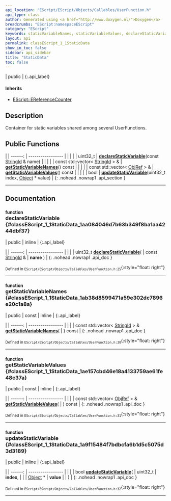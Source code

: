 ```yaml
---
api_location: "EScript/EScript/Objects/Callables/UserFunction.h"
api_type: class
author: Generated using <a href="http://www.doxygen.nl/">Doxygen</a>
breadcrumbs: "EScript:namespaceEScript"
category: "EScript"
keywords: staticVariableNames, staticVariableValues, declareStaticVariable, getStaticVariableNames, getStaticVariableValues, updateStaticVariable
layout: api
permalink: classEScript_1_1StaticData
show_in_toc: false
sidebar: api_sidebar
title: "StaticData"
toc: false
---
```


| public |
{:.api_label}

#### Inherits

* [EScript::EReferenceCounter](classEScript_1_1EReferenceCounter)


## Description

Container for static variables shared among several UserFunctions.



## Public Functions

|
| ------: | ----------------- |
|  | |
| uint32_t | **[declareStaticVariable](#classEScript_1_1StaticData_1aa084046d7b63b349f8ba1aa4244dbf37)**(const [StringId](classEScript_1_1StringId) & name) |
|  | |
| const std::vector< [StringId](classEScript_1_1StringId) > & | **[getStaticVariableNames](#classEScript_1_1StaticData_1ab38d8599471a59e302dc7896e20c1a8a)**() const |
|  | |
| const std::vector< [ObjRef](namespaceEScript#namespaceEScript_1a95b788d7fbb5765b08ec82c9b1341c0f) > & | **[getStaticVariableValues](#classEScript_1_1StaticData_1ae157cbd46e18a4133759ae61fe48c37a)**() const |
|  | |
| bool | **[updateStaticVariable](#classEScript_1_1StaticData_1a9f15484f7bdbcfa6b1d5c5075d3d3189)**(uint32_t index,  [Object](classEScript_1_1Object) * value) |
{: .nohead .nowrap1 .api_section }


-------------------------------------------------------------------

## Documentation

### <small>function</small><br/> declareStaticVariable {#classEScript_1_1StaticData_1aa084046d7b63b349f8ba1aa4244dbf37}

| public | inline |
{:.api_label}

|
| ------: | ----------------- |
|  |
| uint32_t **[declareStaticVariable](#classEScript_1_1StaticData_1aa084046d7b63b349f8ba1aa4244dbf37)**( | const [StringId](classEScript_1_1StringId) & | **name** ) |
{: .nohead .nowrap1 .api_doc }





<sub>Defined in `EScript/EScript/Objects/Callables/UserFunction.h:25`</sub>{:style="float: right"}

-------------------------------------------------------------------

### <small>function</small><br/> getStaticVariableNames {#classEScript_1_1StaticData_1ab38d8599471a59e302dc7896e20c1a8a}

| public | const | inline |
{:.api_label}

|
| ------: | ----------------- |
|  |
| const std::vector< [StringId](classEScript_1_1StringId) > & **[getStaticVariableNames](#classEScript_1_1StaticData_1ab38d8599471a59e302dc7896e20c1a8a)**( |  ) const |
{: .nohead .nowrap1 .api_doc }





<sub>Defined in `EScript/EScript/Objects/Callables/UserFunction.h:30`</sub>{:style="float: right"}

-------------------------------------------------------------------

### <small>function</small><br/> getStaticVariableValues {#classEScript_1_1StaticData_1ae157cbd46e18a4133759ae61fe48c37a}

| public | const | inline |
{:.api_label}

|
| ------: | ----------------- |
|  |
| const std::vector< [ObjRef](namespaceEScript#namespaceEScript_1a95b788d7fbb5765b08ec82c9b1341c0f) > & **[getStaticVariableValues](#classEScript_1_1StaticData_1ae157cbd46e18a4133759ae61fe48c37a)**( |  ) const |
{: .nohead .nowrap1 .api_doc }





<sub>Defined in `EScript/EScript/Objects/Callables/UserFunction.h:31`</sub>{:style="float: right"}

-------------------------------------------------------------------

### <small>function</small><br/> updateStaticVariable {#classEScript_1_1StaticData_1a9f15484f7bdbcfa6b1d5c5075d3d3189}

| public | inline |
{:.api_label}

|
| ------: | ----------------- |
|  |
| bool **[updateStaticVariable](#classEScript_1_1StaticData_1a9f15484f7bdbcfa6b1d5c5075d3d3189)**( | uint32_t | **index**, |
| |  [Object](classEScript_1_1Object) * | **value** |
|   ) |
{: .nohead .nowrap1 .api_doc }





<sub>Defined in `EScript/EScript/Objects/Callables/UserFunction.h:32`</sub>{:style="float: right"}

-------------------------------------------------------------------

